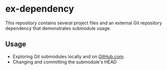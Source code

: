 ex-dependency  
=============

This repository contains several project files and an external  Git repository dependency that demonstrates submodule usage.

## Usage

* Exploring Git submodules locally and on [GitHub.com](https://github.com).
* Changing and committing the submodule's HEAD